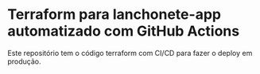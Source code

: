 # Terraform para lanchonete-app automatizado com GitHub Actions

Este repositório tem o código terraform com CI/CD para fazer o deploy em produção.

